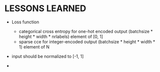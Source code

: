 # LESSONS LEARNED

- Loss function 
    - categorical cross entropy for one-hot encoded output (batchsize * height * width * nrlabels) element of [0, 1]
    - sparse cce for integer-encoded output (batchsize * height * width * 1) element of N

- input should be normalized to [-1, 1]

- 
